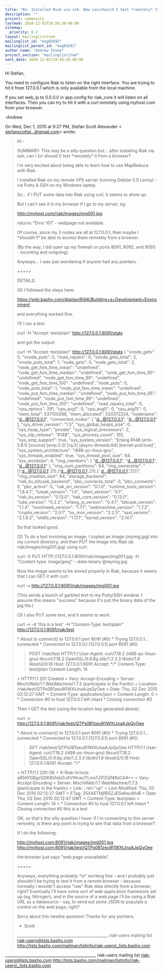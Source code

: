 ```yaml
---
title: "Re: Installed Riak via ssh. Now can/should I test *remotely* from a	browser?"
description: ""
project: community
lastmod: 2010-12-01T18:58:20-08:00
sitemap:
  priority: 0.2
layout: mailinglistitem
mailinglist_id: "msg01692"
mailinglist_parent_id: "msg01691"
author_name: "Andrew Stone"
project_section: "mailinglistitem"
sent_date: 2010-12-01T18:58:20-08:00
---
```



Hi Stefan,

You need to configure Riak to listen on the right interface. You are trying
to hit it from 127.0.0.1 which is only available from the local machine.

If you set web\_ip to 0.0.0.0 in app.config for riak\_core it will listen on
all interfaces. Then you can try to hit it with a curl remotely using
myhost.com from your browser.

-Andrew

On Wed, Dec 1, 2010 at 9:27 PM, Stefan Scott Alexander <
stefanscottal...@gmail.com> wrote:

> Hi -
>
> SUMMARY:
> This may be a silly question but... after installing Riak via ssh, can I
> (or should I) test \*remotely\* it from a browser?
>
> I'm very excited about being able to learn how to use MapReduce with Riak.
>
> I installed Riak on my remote VPS server (running Debian 5.0 Lenny) - via
> Putty & SSH on my Windows laptop.
>
> So... if I PUT some data into Riak using curl, it seems to show up.
>
> But I can't see it in my browser if I go to my server, eg:
>
> http://myhost.com/riak/images/img001.jpg
>
> returns "Error 101" - webpage not available.
>
> Of course, since my 3 nodes are all at 127.0.0.1, then maybe I \*shouldn't\*
> be able to access them remotely from a browser.
>
> (By the way, I did open up my firewall on ports 8091, 8092, and 8093 -
> incoming and outgoing).
>
> Anyways... I was just wondering if anyone had any pointers.
>
> +++++
>
> DETAILS:
>
> (0) I followed the steps here:
>
> https://wiki.basho.com/display/RIAK/Building+a+Development+Environment
>
> and everything worked fine.
>
>
> (1) I ran a test:
>
> curl -H "Accept: text/plain" http://127.0.0.1:8091/stats
>
> and got the output:
>
> curl -H "Accept: text/plain" http://127.0.0.1:8091/stats
> {
> "vnode\_gets": 0,
> "vnode\_puts": 0,
> "read\_repairs": 0,
> "vnode\_gets\_total": 2,
> "vnode\_puts\_total": 1,
> "node\_gets": 0,
> "node\_gets\_total": 2,
> "node\_get\_fsm\_time\_mean": "undefined",
> "node\_get\_fsm\_time\_median": "undefined",
> "node\_get\_fsm\_time\_95": "undefined",
> "node\_get\_fsm\_time\_99": "undefined",
> "node\_get\_fsm\_time\_100": "undefined",
> "node\_puts": 0,
> "node\_puts\_total": 1,
> "node\_put\_fsm\_time\_mean": "undefined",
> "node\_put\_fsm\_time\_median": "undefined",
> "node\_put\_fsm\_time\_95": "undefined",
> "node\_put\_fsm\_time\_99": "undefined",
> "node\_put\_fsm\_time\_100": "undefined",
> "read\_repairs\_total": 0,
> "cpu\_nprocs": 291,
> "cpu\_avg1": 0,
> "cpu\_avg5": 0,
> "cpu\_avg15": 0,
> "mem\_total": 537100288,
> "mem\_allocated": 520372224,
> "nodename": "d...@127.0.0.1",
> "connected\_nodes": [
> "d...@127.0.0.1",
> "d...@127.0.0.1"
> ],
> "sys\_driver\_version": "1.5",
> "sys\_global\_heaps\_size": 0,
> "sys\_heap\_type": "private",
> "sys\_logical\_processors": 2,
> "sys\_otp\_release": "R14B",
> "sys\_process\_count": 155,
> "sys\_smp\_support": true,
> "sys\_system\_version": "Erlang R14B (erts-5.8.1) [source] [smp:2:2]
> [rq:2] [async-threads:64] [kernel-poll:true]",
> "sys\_system\_architecture": "i686-pc-linux-gnu",
> "sys\_threads\_enabled": true,
> "sys\_thread\_pool\_size": 64,
> "sys\_wordsize": 4,
> "ring\_members": [
> "d...@127.0.0.1",
> "d...@127.0.0.1",
> "d...@127.0.0.1"
> ],
> "ring\_num\_partitions": 64,
> "ring\_ownership": "[{'d...@127.0.0.1',21},{'d...@127.0.0.1',21},{'
> d...@127.0.0.1',22}]",
> "ring\_creation\_size": 64,
> "storage\_backend": "riak\_kv\_bitcask\_backend",
> "pbc\_connects\_total": 0,
> "pbc\_connects": 0,
> "pbc\_active": 0,
> "riak\_err\_version": "0.1.0",
> "runtime\_tools\_version": "1.8.4.1",
> "luwak\_version": "1.0",
> "skerl\_version": "0.1",
> "riak\_kv\_version": "0.13.0",
> "riak\_core\_version": "0.13.0",
> "luke\_version": "0.2.2",
> "erlang\_js\_version": "0.4.1",
> "bitcask\_version": "1.1.4",
> "mochiweb\_version": "1.7.1",
> "webmachine\_version": "1.7.3",
> "crypto\_version": "2.0.1",
> "os\_mon\_version": "2.2.5",
> "sasl\_version": "2.1.9.2",
> "stdlib\_version": "1.17.1",
> "kernel\_version": "2.14.1"
>
> So that looked good.
>
>
> (2) To do a test involving an image, I copied an image (myimg.jpg) into my
> current directory, and then PUT the image into Riak (at
> riak/images/img001.jpg) using curl:
>
> curl -X PUT HTTP://127.0.0.1:8091/riak/images/img001.jpg -H "Content-type:
> image/jpeg" --data-binary @myimg.jpg
>
> Now the image seems to be stored properly in Riak, because it seems that I
> can GET it with curl:
>
> curl -v http://127.0.0.1:8091/riak/images/img001.jpg
>
> (This sends a bunch of garbled text to my Putty/SSH window. I assume this
> means "success" because it's just the binary data of the jpg file.)
>
>
> (3) I also PUT some text, and it seems to work:
>
> curl -v -d 'this is a test' -H "Content-Type: text/plain"
> http://127.0.0.1:8091/riak/test
>
> \* About to connect() to 127.0.0.1 port 8091 (#0)
> \* Trying 127.0.0.1... connected
> \* Connected to 127.0.0.1 (127.0.0.1) port 8091 (#0)
> > POST /riak/test HTTP/1.1
> > User-Agent: curl/7.18.2 (i486-pc-linux-gnu) libcurl/7.18.2 OpenSSL/0.9.8g
> zlib/1.2.3.3 libidn/1.8 libssh2/0.18
> > Host: 127.0.0.1:8091
> > Accept: \*/\*
> > Content-Type: text/plain
> > Content-Length: 14
> >
> < HTTP/1.1 201 Created
> < Vary: Accept-Encoding
> < Server: MochiWeb/1.1 WebMachine/1.7.3 (participate in the frantic)
> < Location: /riak/test/QTPs0B1zeu9I1WXtJnaAJpQyOee
> < Date: Thu, 02 Dec 2010 02:12:27 GMT
> < Content-Type: application/json
> < Content-Length: 0
> <
> \* Connection #0 to host 127.0.0.1 left intact
> \* Closing connection #0
>
> Then I GET the test (using the location key generated above):
>
> curl -v http://127.0.0.1:8091/riak/test/QTPs0B1zeu9I1WXtJnaAJpQyOee
>
> \* About to connect() to 127.0.0.1 port 8091 (#0)
> \* Trying 127.0.0.1... connected
> \* Connected to 127.0.0.1 (127.0.0.1) port 8091 (#0)
> > GET /riak/test/QTPs0B1zeu9I1WXtJnaAJpQyOee HTTP/1.1
> > User-Agent: curl/7.18.2 (i486-pc-linux-gnu) libcurl/7.18.2 OpenSSL/0.9.8g
> zlib/1.2.3.3 libidn/1.8 libssh2/0.18
> > Host: 127.0.0.1:8091
> > Accept: \*/\*
> >
> < HTTP/1.1 200 OK
> < X-Riak-Vclock: a85hYGBgzGDKBVIsbGvXVWcwJTLmsTJ012Qf48sCAA==
> < Vary: Accept-Encoding
> < Server: MochiWeb/1.1 WebMachine/1.7.3 (participate in the frantic)
> < Link: ; rel="up"
> < Last-Modified: Thu, 02 Dec 2010 02:12:27 GMT
> < ETag: 35XAETNjfRGZJESsKwuMvB
> < Date: Thu, 02 Dec 2010 02:12:47 GMT
> < Content-Type: text/plain
> < Content-Length: 14
> <
> \* Connection #0 to host 127.0.0.1 left intact
> \* Closing connection #0
> this is a test
>
>
> OK, so that's the silly question I have: If I'm connecting to this server
> remotely, is there any point in trying to see that data from a browser?
>
> If I do the following:
>
> http://myhost.com:8091/riak/images/img001.jpg
> http://myhost.com:8091/riak/test/QTPs0B1zeu9I1WXtJnaAJpQyOee
>
> the browser just says "web page unavailable".
>
> +++++
>
> Anyways, everything probably \*is\* working fine - and I probably just
> shouldn't be trying to test it from a remote browser - because normally I
> wouldn't access "raw" Riak data directly from a browser, right? Eventually
> I'll have some sort of web application framework set up (eg, Nitrogen), and
> in the source of a web page I'll be using a Riak URL as a datasource - say,
> to send out some JSON to populate a control on the web page, right?
>
> Sorry about this newbie question! Thanks for any pointers.
>
> - Scott
>
>
> \_\_\_\_\_\_\_\_\_\_\_\_\_\_\_\_\_\_\_\_\_\_\_\_\_\_\_\_\_\_\_\_\_\_\_\_\_\_\_\_\_\_\_\_\_\_\_
> riak-users mailing list
> riak-users@lists.basho.com
> http://lists.basho.com/mailman/listinfo/riak-users\_lists.basho.com
>
>
\_\_\_\_\_\_\_\_\_\_\_\_\_\_\_\_\_\_\_\_\_\_\_\_\_\_\_\_\_\_\_\_\_\_\_\_\_\_\_\_\_\_\_\_\_\_\_
riak-users mailing list
riak-users@lists.basho.com
http://lists.basho.com/mailman/listinfo/riak-users\_lists.basho.com

